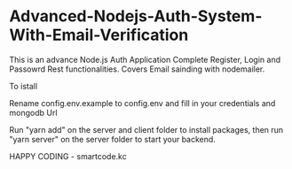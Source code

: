 # Advanced-Nodejs-Auth-System-With-Email-Verification

This is an advance Node.js Auth Application
Complete Register, Login and Passowrd Rest functionalities.
Covers Email sainding with nodemailer.

To istall

Rename config.env.example to config.env and fill in your credentials and mongodb Url

Run "yarn add" on the server and client folder to install packages, then run "yarn server" on the server folder to start your backend.

HAPPY CODING - smartcode.kc
